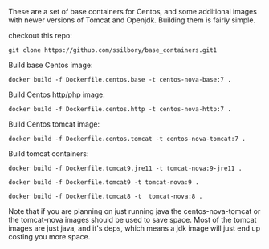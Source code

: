 These are a set of base containers for Centos, and some additional images with newer versions of Tomcat and Openjdk. Building them is fairly simple.

checkout this repo:

`git clone https://github.com/ssilbory/base_containers.git1`

Build base Centos image:

`docker build -f Dockerfile.centos.base -t centos-nova-base:7 .`

Build Centos http/php image:

`docker build -f Dockerfile.centos.http -t centos-nova-http:7 .`

Build Centos tomcat image:

`docker build -f Dockerfile.centos.tomcat -t centos-nova-tomcat:7 .`

Build tomcat containers:

`docker build -f Dockerfile.tomcat9.jre11 -t tomcat-nova:9-jre11 .`

`docker build -f Dockerfile.tomcat9 -t tomcat-nova:9 .`

`docker build -f Dockerfile.tomcat8 -t  tomcat-nova:8 .`

Note that if you are planning on just running java the centos-nova-tomcat or the tomcat-nova images should be used to save space.  Most of the tomcat images are just java, and it's deps, which means a jdk image will just end up costing you more space.
